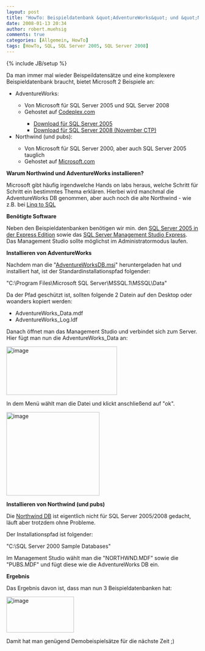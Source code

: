 ```yaml
---
layout: post
title: "HowTo: Beispieldatenbank &quot;AdventureWorks&quot; und &quot;Northwind&quot; auf SQL Server 2005/2008 installieren"
date: 2008-01-13 20:34
author: robert.muehsig
comments: true
categories: [Allgemein, HowTo]
tags: [HowTo, SQL, SQL Server 2005, SQL Server 2008]
---
```

{% include JB/setup %}
<p>Da man immer mal wieder Beispeildatensätze und eine komplexere Beispieldatenbank braucht, bietet Microsoft 2 Beispiele an:</p> <ul> <li>AdventureWorks:</li> <ul> <li>Von Microsoft für SQL Server 2005 und SQL Server 2008</li> <li>Gehostet auf <a href="http://www.codeplex.com/SqlServerSamples/" target="_blank">Codeplex.com</a></li> <ul> <li><a href="http://www.codeplex.com/MSFTDBProdSamples/Release/ProjectReleases.aspx?ReleaseId=4004" target="_blank">Download für SQL Server 2005</a></li> <li><a href="http://www.codeplex.com/MSFTDBProdSamples/Release/ProjectReleases.aspx?ReleaseId=8392" target="_blank">Download für SQL Server 2008 (November CTP)</a></li></ul></ul> <li>Northwind (und pubs):</li> <ul> <li>Von Microsoft für SQL Server 2000, aber auch SQL Server 2005 tauglich</li> <li>Gehostet auf <a href="http://www.microsoft.com/downloads/details.aspx?FamilyID=06616212-0356-46A0-8DA2-EEBC53A68034&amp;displaylang=en" target="_blank">Microsoft.com</a></li></ul></ul> <p><strong>Warum Northwind und AdventureWorks installieren?</strong></p> <p>Microsoft gibt häufig irgendwelche Hands on labs heraus, welche Schritt für Schritt ein bestimmtes Thema erklären. Hierbei wird manchmal die AdventureWorks DB genommen, aber auch noch die alte Northwind - wie z.B. bei <a href="http://download.microsoft.com/download/0/e/2/0e255cf3-b11f-44cb-b42c-7d55ed7b556c/LINQ_to_SQL_Hands_on_Lab.doc" target="_blank">Linq to SQL</a></p> <p><strong>Benötigte Software</strong></p> <p>Neben den Beispieldatenbanken benötigen wir min. den <a href="http://www.microsoft.com/germany/msdn/vstudio/products/express/sql/default.mspx" target="_blank">SQL Server 2005 in der Express Edition</a> sowie das <a href="http://www.microsoft.com/downloads/details.aspx?FamilyID=c243a5ae-4bd1-4e3d-94b8-5a0f62bf7796&amp;DisplayLang=de" target="_blank">SQL Server Management Studio Express</a>.<br>Das Management Studio sollte möglichst im Administratormodus laufen.</p> <p><strong>Installieren von AdventureWorks</strong></p> <p>Nachdem man die "<a href="http://www.codeplex.com/MSFTDBProdSamples/Release/ProjectReleases.aspx?ReleaseId=4004" target="_blank">AdventureWorksDB.msi</a>" heruntergeladen hat und installiert hat, ist der Standardinstallationspfad folgender:</p> <p>"C:\Program Files\Microsoft SQL Server\MSSQL.1\MSSQL\Data" </p> <p>Da der Pfad geschützt ist, sollten folgende 2 Datein auf den Desktop oder woanders kopiert werden:</p> <ul> <li>AdventureWorks_Data.mdf</li> <li>AdventureWorks_Log.ldf</li></ul> <p>Danach öffnet man das Management Studio und verbindet sich zum Server. Hier fügt man nun die AdventureWorks_Data an:</p> <p><a href="{{BASE_PATH}}/assets/wp-images/image221.png"><img style="border-right: 0px; border-top: 0px; border-left: 0px; border-bottom: 0px" height="127" alt="image" src="{{BASE_PATH}}/assets/wp-images/image-thumb200.png" width="290" border="0"></a> </p> <p>In dem Menü wählt man die Datei und klickt anschließend auf "ok".</p> <p><a href="{{BASE_PATH}}/assets/wp-images/image222.png"><img style="border-right: 0px; border-top: 0px; border-left: 0px; border-bottom: 0px" height="219" alt="image" src="{{BASE_PATH}}/assets/wp-images/image-thumb201.png" width="244" border="0"></a> </p> <p><strong>Installieren von Northwind (und pubs)</strong></p> <p>Die <a href="http://www.microsoft.com/downloads/details.aspx?FamilyID=06616212-0356-46a0-8da2-eebc53a68034&amp;displaylang=en" target="_blank">Northwind DB</a> ist eigentlich nicht für SQL Server 2005/2008 gedacht, läuft aber trotzdem ohne Probleme. </p> <p>Der Installationspfad ist folgender:</p> <p>"C:\SQL Server 2000 Sample Databases"</p> <p>Im Management Studio wählt man die "NORTHWND.MDF" sowie die "PUBS.MDF" und fügt diese wie die AdventureWorks DB ein.</p> <p><strong>Ergebnis</strong></p> <p>Das Ergebnis davon ist, dass man nun 3 Beispieldatenbanken hat:</p> <p><a href="{{BASE_PATH}}/assets/wp-images/image223.png"><img style="border-right: 0px; border-top: 0px; border-left: 0px; border-bottom: 0px" height="94" alt="image" src="{{BASE_PATH}}/assets/wp-images/image-thumb202.png" width="177" border="0"></a> </p> <p>Damit hat man genügend Demobeispielsätze für die nächste Zeit ;)</p>
